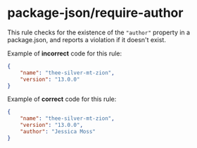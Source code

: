# package-json/require-author

<!-- end auto-generated rule header -->

This rule checks for the existence of the `"author"` property in a package.json, and reports a violation if it doesn't exist.

Example of **incorrect** code for this rule:

```json
{
	"name": "thee-silver-mt-zion",
	"version": "13.0.0"
}
```

Example of **correct** code for this rule:

```json
{
	"name": "thee-silver-mt-zion",
	"version": "13.0.0",
	"author": "Jessica Moss"
}
```
